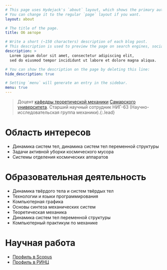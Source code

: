 ```yaml
---
# This page uses Hydejack's `about` layout, which shows the primary author's picture and about text at the top.
# You can change it to the regular `page` layout if you want.
layout: about

# The title of the page.
title: Об авторе

# Write a short (~150 characters) description of each blog post.
# This description is used to preview the page on search engines, social media, etc.
description: >
  Lorem ipsum dolor sit amet, consectetur adipiscing elit,
  sed do eiusmod tempor incididunt ut labore et dolore magna aliqua.

# You can show the description on the page by deleting this line:
hide_description: true

# Setting `menu` will generate an entry in the sidebar.
menu: true
---
```


> Доцент [кафедры теоретической механики](http://termech.ru) [Самарского университета](http://ssau.ru). Старший научный сотрудник НИГ-63 (Научно-исследовательская группа механики).{:.lead}

# Область интересов

* Динамика систем тел, динамика систем тел переменной структуры
* Задачи активной уборки космического мусора
* Системы отделения космических аппаратов

# Образовательная деятельность

* Динамика твёрдого тела и систем твёрдых тел
* Технологии и языки программирования
* Компьютерная графика
* Основы синтеза механических систем
* Теоретическая механика
* Динамика систем тел переменной структуры
* Компьютерный практикум по механике

# Научная работа

* [Профиль в Scopus](https://www.scopus.com/authid/detail.uri?origin=resultslist&authorId=36676070000)
* [Профиль в РИНЦ](http://elibrary.ru/author_items.asp?authorid=2573-2099)
